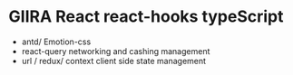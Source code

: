 # GIIRA React react-hooks typeScript
* antd/ Emotion-css 
* react-query  networking and cashing management
* url / redux/ context   client side state management
